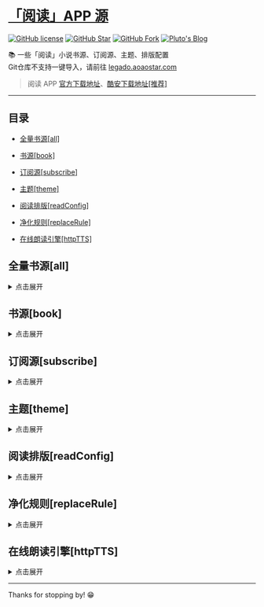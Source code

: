 # [「阅读」APP 源](https://legado.aoaostar.com)

[![GitHub license](https://img.shields.io/badge/license-AGPL--3.0-orange?style=flat-square&color=0f6adb&logo=github)](https://github.com/aoaostar/legado/)
[![GitHub Star](https://img.shields.io/github/stars/aoaostar/legado.svg?style=flat-square&label=Star&color=0f6adb&logo=github)](https://github.com/aoaostar/legado/)
[![GitHub Fork](https://img.shields.io/github/forks/aoaostar/legado.svg?style=flat-square&label=Fork&color=0f6adb&logo=github)](https://github.com/aoaostar/legado/)
[![Pluto's Blog](https://img.shields.io/badge/%E5%8D%9A%E5%AE%A2-Pluto's%20Blog-d7b1bf?logo=Blogger&color=0f6adb)](https://blog.aoaostar.com)

📚 一些「阅读」小说书源、订阅源、主题、排版配置  
Git仓库不支持一键导入，请前往 [legado.aoaostar.com](https://legado.aoaostar.com)  

> 阅读 APP [官方下载地址](https://github.com/gedoor/legado/releases)、[酷安下载地址[推荐]](https://www.coolapk.com/apk/256030)

****

## 目录
    
*   [全量书源[all]](#全量书源_all)
            
*   [书源[book]](#书源_book)
            
*   [订阅源[subscribe]](#订阅源_subscribe)
            
*   [主题[theme]](#主题_theme)
            
*   [阅读排版[readConfig]](#阅读排版_readConfig)
            
*   [净化规则[replaceRule]](#净化规则_replaceRule)
            
*   [在线朗读引擎[httpTTS]](#在线朗读引擎_httpTTS)

<h2 id="全量书源_all">全量书源[all]</h2>
<details>
<summary>点击展开</summary>
            
* 全量书源 🔥
    
    + [访问直链](https://mirror.ghproxy.com/https://github.com/aoaostar/legado/raw/release/cache/8274870a1493d7c4e51c41682a8d1e9500457826.json)
    + [一键导入](legado://import/bookSource?src=https://mirror.ghproxy.com/https://github.com/aoaostar/legado/raw/release/cache/8274870a1493d7c4e51c41682a8d1e9500457826.json)
    + 上一次同步状态: 同步成功, 共 8143 条
    + 更新时间: 2024-08-06 08:53:42
    + 同步时间: 2024-08-06 08:53:42

****

* 全量书源 (服务端已校检) 🔥
    
    + [访问直链](https://mirror.ghproxy.com/https://github.com/aoaostar/legado/raw/release/cache/3fc2c64c5489c491de6284dca2c2dfce7f551bc9.json)
    + [一键导入](legado://import/bookSource?src=https://mirror.ghproxy.com/https://github.com/aoaostar/legado/raw/release/cache/3fc2c64c5489c491de6284dca2c2dfce7f551bc9.json)
    + 上一次同步状态: 同步成功, 共 6839 条
    + 更新时间: 2024-08-06 08:53:42
    + 同步时间: 2024-08-06 08:53:42

</details>

<h2 id="书源_book">书源[book]</h2>
<details>
<summary>点击展开</summary>
            
* XIU2精品书源 🔥
    
    + [访问网站](https://github.com/XIU2/Yuedu)
    + [访问直链](https://mirror.ghproxy.com/https://github.com/aoaostar/legado/raw/release/cache/71e56d4f1d8f1bff61fdd3582ef7513600a9e108.json)
    + [一键导入](legado://import/bookSource?src=https://mirror.ghproxy.com/https://github.com/aoaostar/legado/raw/release/cache/71e56d4f1d8f1bff61fdd3582ef7513600a9e108.json)
    + 上一次同步状态: 同步成功, 共 31 条
    + 更新时间: 2023-10-12 11:22:06
    + 同步时间: 2024-08-06 08:53:42

****

* 一程的书源合集 🔥
    
    + [访问网站](https://www.gitlink.org.cn/yi-c/yd)
    + [访问直链](https://mirror.ghproxy.com/https://github.com/aoaostar/legado/raw/release/cache/1b8256c78b385543b5e8aa6a0d7693c76f8e60d4.json)
    + [一键导入](legado://import/bookSource?src=https://mirror.ghproxy.com/https://github.com/aoaostar/legado/raw/release/cache/1b8256c78b385543b5e8aa6a0d7693c76f8e60d4.json)
    + 上一次同步状态: 同步成功, 共 91 条
    + 更新时间: 2023-10-12 11:22:06
    + 同步时间: 2024-08-06 08:53:42

****

* 破冰书源 🔥
    
    + [访问网站](https://github.com/PB-pobing/pobing)
    + [访问直链](https://mirror.ghproxy.com/https://github.com/aoaostar/legado/raw/release/cache/4dc410d1d0a674de21c5d869496efd60a7fcba7c.json)
    + [一键导入](legado://import/bookSource?src=https://mirror.ghproxy.com/https://github.com/aoaostar/legado/raw/release/cache/4dc410d1d0a674de21c5d869496efd60a7fcba7c.json)
    + 上一次同步状态: 同步成功, 共 128 条
    + 更新时间: 2023-10-12 11:22:06
    + 同步时间: 2024-08-06 08:53:42

****

* 酷安@三舞313书源 🔥
    
    + [访问直链](https://mirror.ghproxy.com/https://github.com/aoaostar/legado/raw/release/cache/edeb9b5490b7028906ad3cd2c2b7404b2e4052b9.json)
    + [一键导入](legado://import/bookSource?src=https://mirror.ghproxy.com/https://github.com/aoaostar/legado/raw/release/cache/edeb9b5490b7028906ad3cd2c2b7404b2e4052b9.json)
    + 上一次同步状态: 同步成功, 共 1554 条
    + 更新时间: 2023-10-12 11:22:06
    + 同步时间: 2024-08-06 08:53:42

****

* 酷安@开源阅读软件 🔥
    
    + [访问直链](https://mirror.ghproxy.com/https://github.com/aoaostar/legado/raw/release/cache/290e0bb1f148e963941fade280a938df81b374b7.json)
    + [一键导入](legado://import/bookSource?src=https://mirror.ghproxy.com/https://github.com/aoaostar/legado/raw/release/cache/290e0bb1f148e963941fade280a938df81b374b7.json)
    + 上一次同步状态: 同步成功, 共 2117 条
    + 更新时间: 2023-10-12 11:22:06
    + 同步时间: 2024-08-06 08:53:42

****

* namofree的书源
    
    + [访问直链](https://mirror.ghproxy.com/https://github.com/aoaostar/legado/raw/release/cache/346da4b785d3dd5aed990a553e10d03d1ececec4.json)
    + [一键导入](legado://import/bookSource?src=https://mirror.ghproxy.com/https://github.com/aoaostar/legado/raw/release/cache/346da4b785d3dd5aed990a553e10d03d1ececec4.json)
    + 上一次同步状态: 同步成功
    + 更新时间: 2023-10-12 11:22:06
    + 同步时间: 2024-08-06 08:53:42

****

* 风停在了窗边
    
    + [访问网站](https://www.gitlink.org.cn/fcdlcb/ydsy)
    + [访问直链](https://mirror.ghproxy.com/https://github.com/aoaostar/legado/raw/release/cache/dcd89a1b0f22e088a394d9406ad869a673ac508b.json)
    + [一键导入](legado://import/bookSource?src=https://mirror.ghproxy.com/https://github.com/aoaostar/legado/raw/release/cache/dcd89a1b0f22e088a394d9406ad869a673ac508b.json)
    + 上一次同步状态: 同步成功, 共 22 条
    + 更新时间: 2023-10-12 11:22:06
    + 同步时间: 2024-08-06 08:53:42

****

* 破冰有声书源
    
    + [访问直链](https://mirror.ghproxy.com/https://github.com/aoaostar/legado/raw/release/cache/fc28a47b1f7708cec14b586981f4be76e30d20c8.json)
    + [一键导入](legado://import/bookSource?src=https://mirror.ghproxy.com/https://github.com/aoaostar/legado/raw/release/cache/fc28a47b1f7708cec14b586981f4be76e30d20c8.json)
    + 上一次同步状态: 同步失败: Cannot connect to host shuyuan.mgz6.cc:443 ssl:False [Name or service not known]
    + 更新时间: 2023-10-12 11:22:06
    + 同步时间: 2024-08-06 08:53:42

****

* 黄凡凡书源（酷安：梧桐半死清霜后）
    
    + [访问直链](https://mirror.ghproxy.com/https://github.com/aoaostar/legado/raw/release/cache/acfe3dce38979f84578809822d05a19d35687041.json)
    + [一键导入](legado://import/bookSource?src=https://mirror.ghproxy.com/https://github.com/aoaostar/legado/raw/release/cache/acfe3dce38979f84578809822d05a19d35687041.json)
    + 上一次同步状态: 同步失败: Cannot connect to host shuyuan.mgz6.cc:443 ssl:False [Name or service not known]
    + 更新时间: 2023-10-12 11:22:06
    + 同步时间: 2024-08-06 08:53:42

****

* 不世玄奇搜索引擎书源
    
    + [访问直链](https://mirror.ghproxy.com/https://github.com/aoaostar/legado/raw/release/cache/681453f11a1d44b332b52155b7818f762009e137.json)
    + [一键导入](legado://import/bookSource?src=https://mirror.ghproxy.com/https://github.com/aoaostar/legado/raw/release/cache/681453f11a1d44b332b52155b7818f762009e137.json)
    + 上一次同步状态: 同步失败: Cannot connect to host shuyuan.mgz6.cc:443 ssl:False [Name or service not known]
    + 更新时间: 2023-10-12 11:22:06
    + 同步时间: 2024-08-06 08:53:42

****

* FD源
    
    + [访问直链](https://mirror.ghproxy.com/https://github.com/aoaostar/legado/raw/release/cache/ad8ebb2cc8d45593116f08b2df7e1f4f0953b618.json)
    + [一键导入](legado://import/bookSource?src=https://mirror.ghproxy.com/https://github.com/aoaostar/legado/raw/release/cache/ad8ebb2cc8d45593116f08b2df7e1f4f0953b618.json)
    + 上一次同步状态: 同步成功
    + 更新时间: 2023-10-12 11:22:06
    + 同步时间: 2024-08-06 08:53:42

****

* 糖果超甜大佬的女频书源
    
    + [访问直链](https://mirror.ghproxy.com/https://github.com/aoaostar/legado/raw/release/cache/6a2c6bb280c2508b7946a6fbe908e3208254f529.json)
    + [一键导入](legado://import/bookSource?src=https://mirror.ghproxy.com/https://github.com/aoaostar/legado/raw/release/cache/6a2c6bb280c2508b7946a6fbe908e3208254f529.json)
    + 上一次同步状态: 同步成功
    + 更新时间: 2023-10-12 11:22:06
    + 同步时间: 2024-08-06 08:53:42

****

* 关耳大佬的女频书源
    
    + [访问直链](https://mirror.ghproxy.com/https://github.com/aoaostar/legado/raw/release/cache/c495b2f09c55df7acec91eb34588e78b1add7908.json)
    + [一键导入](legado://import/bookSource?src=https://mirror.ghproxy.com/https://github.com/aoaostar/legado/raw/release/cache/c495b2f09c55df7acec91eb34588e78b1add7908.json)
    + 上一次同步状态: 同步成功
    + 更新时间: 2023-10-12 11:22:06
    + 同步时间: 2024-08-06 08:53:42

****

* 历史归档源
    
    + [访问直链](https://mirror.ghproxy.com/https://github.com/aoaostar/legado/raw/release/cache/0a189226b495a6b15c57acc06177ee15db8cd33c.json)
    + [一键导入](legado://import/bookSource?src=https://mirror.ghproxy.com/https://github.com/aoaostar/legado/raw/release/cache/0a189226b495a6b15c57acc06177ee15db8cd33c.json)
    + 上一次同步状态: 同步成功, 共 3897 条
    + 更新时间: 2023-10-12 11:22:06
    + 同步时间: 2024-08-06 08:53:42

</details>

<h2 id="订阅源_subscribe">订阅源[subscribe]</h2>
<details>
<summary>点击展开</summary>
            
* 阅读APP源 - AOAOSTAR 🔥
    
    + [访问直链](https://mirror.ghproxy.com/https://github.com/aoaostar/legado/raw/release/cache/63d0b3cc07cad9caf599b192007b26a858a57758.json)
    + [一键导入](legado://import/rssSource?src=https://mirror.ghproxy.com/https://github.com/aoaostar/legado/raw/release/cache/63d0b3cc07cad9caf599b192007b26a858a57758.json)
    + 上一次同步状态: 同步成功, 共 1 条
    + 更新时间: 2023-10-12 11:22:06
    + 同步时间: 2024-08-06 08:53:42

****

* 阅读APP使用文档 🔥
    
    + [访问直链](https://mirror.ghproxy.com/https://github.com/aoaostar/legado/raw/release/cache/948a5dda4c31f13d06e19710de5e1f4db09f834a.json)
    + [一键导入](legado://import/rssSource?src=https://mirror.ghproxy.com/https://github.com/aoaostar/legado/raw/release/cache/948a5dda4c31f13d06e19710de5e1f4db09f834a.json)
    + 上一次同步状态: 同步成功, 共 1 条
    + 更新时间: 2023-10-12 11:22:06
    + 同步时间: 2024-08-06 08:53:42

</details>

<h2 id="主题_theme">主题[theme]</h2>
<details>
<summary>点击展开</summary>
            
* 微信阅读 - 日间 🔥
    
    + [访问直链](https://mirror.ghproxy.com/https://github.com/aoaostar/legado/raw/release/cache/9b7fda4e29764dbccc4e2cb03473e31a8f05a039.json)
    + [一键导入](legado://import/theme?src=https://mirror.ghproxy.com/https://github.com/aoaostar/legado/raw/release/cache/9b7fda4e29764dbccc4e2cb03473e31a8f05a039.json)
    + 上一次同步状态: 同步成功
    + 更新时间: 2023-10-12 11:22:06
    + 同步时间: 2024-08-06 08:53:42

****

* 微信阅读 - 夜间 🔥
    
    + [访问直链](https://mirror.ghproxy.com/https://github.com/aoaostar/legado/raw/release/cache/7952e4d923a0f78ed8f1d5b9f0d2cec0e03d4e0c.json)
    + [一键导入](legado://import/theme?src=https://mirror.ghproxy.com/https://github.com/aoaostar/legado/raw/release/cache/7952e4d923a0f78ed8f1d5b9f0d2cec0e03d4e0c.json)
    + 上一次同步状态: 同步成功
    + 更新时间: 2023-10-12 11:22:06
    + 同步时间: 2024-08-06 08:53:42

****

* 厚墨 - 日间 🔥
    
    + [访问直链](https://mirror.ghproxy.com/https://github.com/aoaostar/legado/raw/release/cache/287f13254783ab615fc798407b00398237176a31.json)
    + [一键导入](legado://import/theme?src=https://mirror.ghproxy.com/https://github.com/aoaostar/legado/raw/release/cache/287f13254783ab615fc798407b00398237176a31.json)
    + 上一次同步状态: 同步成功
    + 更新时间: 2023-10-12 11:22:06
    + 同步时间: 2024-08-06 08:53:42

****

* 厚墨 - 日间 🔥
    
    + [访问直链](https://mirror.ghproxy.com/https://github.com/aoaostar/legado/raw/release/cache/27aaaa28ac0b5be974245da5fb4792571e48e83e.json)
    + [一键导入](legado://import/theme?src=https://mirror.ghproxy.com/https://github.com/aoaostar/legado/raw/release/cache/27aaaa28ac0b5be974245da5fb4792571e48e83e.json)
    + 上一次同步状态: 同步成功
    + 更新时间: 2023-10-12 11:22:06
    + 同步时间: 2024-08-06 08:53:42

</details>

<h2 id="阅读排版_readConfig">阅读排版[readConfig]</h2>
<details>
<summary>点击展开</summary>
            
* 番茄小说 🔥
    
    + [访问直链](https://mirror.ghproxy.com/https://github.com/aoaostar/legado/raw/release/cache/e7ee77056b538597f95c69c60bcd4a9d1eb83881.zip)
    + [一键导入](legado://import/readConfig?src=https://mirror.ghproxy.com/https://github.com/aoaostar/legado/raw/release/cache/e7ee77056b538597f95c69c60bcd4a9d1eb83881.zip)
    + 上一次同步状态: 同步成功
    + 更新时间: 2024-08-06 08:53:42
    + 同步时间: 2024-08-06 08:53:42

</details>

<h2 id="净化规则_replaceRule">净化规则[replaceRule]</h2>
<details>
<summary>点击展开</summary>
            
* 乌云净化 🔥
    
    + [访问直链](https://mirror.ghproxy.com/https://github.com/aoaostar/legado/raw/release/cache/19b93ed3f79c772f87205d8a295d44eca787b2f8.json)
    + [一键导入](legado://import/replaceRule?src=https://mirror.ghproxy.com/https://github.com/aoaostar/legado/raw/release/cache/19b93ed3f79c772f87205d8a295d44eca787b2f8.json)
    + 上一次同步状态: 同步成功, 共 20 条
    + 更新时间: 2023-10-12 11:22:06
    + 同步时间: 2024-08-06 08:53:42

</details>

<h2 id="在线朗读引擎_httpTTS">在线朗读引擎[httpTTS]</h2>
<details>
<summary>点击展开</summary>
            
* 酷安@三舞313听书TTS合集 🔥
    
    + [访问直链](https://mirror.ghproxy.com/https://github.com/aoaostar/legado/raw/release/cache/763ad54fc070c1e6595557c77ef8f5eb688ab6ed.json)
    + [一键导入](legado://import/httpTTS?src=https://mirror.ghproxy.com/https://github.com/aoaostar/legado/raw/release/cache/763ad54fc070c1e6595557c77ef8f5eb688ab6ed.json)
    + 上一次同步状态: 同步成功, 共 84 条
    + 更新时间: 2023-10-12 11:22:06
    + 同步时间: 2024-08-06 08:53:42

****

* 月下自酌听书TTS合集
    
    + [访问直链](https://mirror.ghproxy.com/https://github.com/aoaostar/legado/raw/release/cache/9549a45b8e1d23f7cf54b392b9ae5a9b5b501744.json)
    + [一键导入](legado://import/httpTTS?src=https://mirror.ghproxy.com/https://github.com/aoaostar/legado/raw/release/cache/9549a45b8e1d23f7cf54b392b9ae5a9b5b501744.json)
    + 上一次同步状态: 同步成功, 共 56 条
    + 更新时间: 2023-10-12 11:22:06
    + 同步时间: 2024-08-06 08:53:42

****

* 暗香听书TTS合集
    
    + [访问直链](https://mirror.ghproxy.com/https://github.com/aoaostar/legado/raw/release/cache/0e3a9842132d72c27201a084e5258c2ce043d1a6.json)
    + [一键导入](legado://import/httpTTS?src=https://mirror.ghproxy.com/https://github.com/aoaostar/legado/raw/release/cache/0e3a9842132d72c27201a084e5258c2ce043d1a6.json)
    + 上一次同步状态: 同步成功, 共 37 条
    + 更新时间: 2023-10-12 11:22:06
    + 同步时间: 2024-08-06 08:53:42

****

* 千仞云听书TTS合集
    
    + [访问直链](https://mirror.ghproxy.com/https://github.com/aoaostar/legado/raw/release/cache/36cbb4d38c713aaa8e3a6e2c1b5e2e5dcb3b82a3.json)
    + [一键导入](legado://import/httpTTS?src=https://mirror.ghproxy.com/https://github.com/aoaostar/legado/raw/release/cache/36cbb4d38c713aaa8e3a6e2c1b5e2e5dcb3b82a3.json)
    + 上一次同步状态: 同步成功, 共 80 条
    + 更新时间: 2023-10-12 11:22:06
    + 同步时间: 2024-08-06 08:53:42

****

* 酷安@墨迹染流年分享的姬鲁听书TTS合集
    
    + [访问直链](https://mirror.ghproxy.com/https://github.com/aoaostar/legado/raw/release/cache/9bc7d983b3051c84b288adbfe3c4fd0bee91e6fb.json)
    + [一键导入](legado://import/httpTTS?src=https://mirror.ghproxy.com/https://github.com/aoaostar/legado/raw/release/cache/9bc7d983b3051c84b288adbfe3c4fd0bee91e6fb.json)
    + 上一次同步状态: 同步成功, 共 24 条
    + 更新时间: 2023-10-12 11:22:06
    + 同步时间: 2024-08-06 08:53:42

****

* 酷安@纵横不败大佬TTS听书源更新
    
    + [访问直链](https://mirror.ghproxy.com/https://github.com/aoaostar/legado/raw/release/cache/9549a45b8e1d23f7cf54b392b9ae5a9b5b501744.json)
    + [一键导入](legado://import/httpTTS?src=https://mirror.ghproxy.com/https://github.com/aoaostar/legado/raw/release/cache/9549a45b8e1d23f7cf54b392b9ae5a9b5b501744.json)
    + 上一次同步状态: 同步成功, 共 56 条
    + 更新时间: 2023-10-12 11:22:06
    + 同步时间: 2024-08-06 08:53:42

</details>

****

Thanks for stopping by! 😁